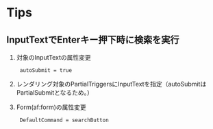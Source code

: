 # Tips

## InputTextでEnterキー押下時に検索を実行

1. 対象のInputTextの属性変更

		autoSubmit = true

2. レンダリング対象のPartialTriggersにInputTextを指定（autoSubmitはPartialSubmitとなるため。）

3. Form(af:form)の属性変更

		DefaultCommand = searchButton
